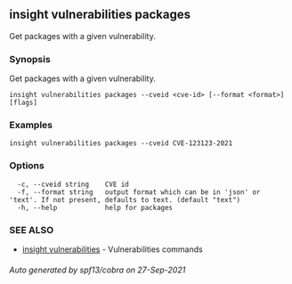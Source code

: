 ## insight vulnerabilities packages

Get packages with a given vulnerability.

### Synopsis

Get packages with a given vulnerability.

```
insight vulnerabilities packages --cveid <cve-id> [--format <format>] [flags]
```

### Examples

```
insight vulnerabilities packages --cveid CVE-123123-2021
```

### Options

```
  -c, --cveid string    CVE id
  -f, --format string   output format which can be in 'json' or 'text'. If not present, defaults to text. (default "text")
  -h, --help            help for packages
```

### SEE ALSO

* [insight vulnerabilities](insight_vulnerabilities.md)	 - Vulnerabilities commands

###### Auto generated by spf13/cobra on 27-Sep-2021
